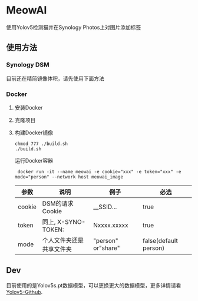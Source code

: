 # MeowAI

使用Yolov5检测猫并在Synology Photos上对图片添加标签

## 使用方法

### Synology DSM

目前还在精简镜像体积，请先使用下面方法

### Docker

1. 安装Docker
2. 克隆项目
3. 构建Docker镜像
    ```shell
    chmod 777 ./build.sh
    ./build.sh
    ```
   运行Docker容器

   ```shell
    docker run -it --name meowai -e cookie="xxx" -e token="xxx" -e mode="person" --network host meowai_image
    ```

    | 参数   | 说明                     | 例子               | 必选                    |
    | ------ | ------------------------ |-----------------------| -------------- |
    | cookie | DSM的请求 Cookie         | __SSID...          | true                  |
    | token  | 同上, X-SYNO-TOKEN:      | Nxxxx.xxxxx        | true                  |
    | mode   | 个人文件夹还是共享文件夹 | "person" or"share" | false(default person) |
   


## Dev

目前使用的是Yolov5s.pt数据模型，可以更换更大的数据模型，更多详情请看[Yolov5-Github](https://github.com/ultralytics/yolov5).


